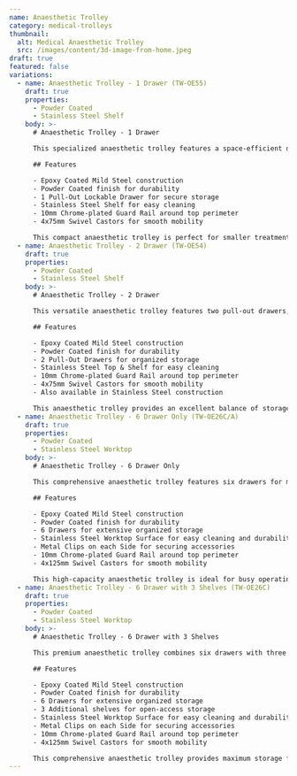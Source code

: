 ```yaml
---
name: Anaesthetic Trolley
category: medical-trolleys
thumbnail:
  alt: Medical Anaesthetic Trolley
  src: /images/content/3d-image-from-home.jpeg
draft: true
featured: false
variations:
  - name: Anaesthetic Trolley - 1 Drawer (TW-OE55)
    draft: true
    properties:
      - Powder Coated
      - Stainless Steel Shelf
    body: >-
      # Anaesthetic Trolley - 1 Drawer

      This specialized anaesthetic trolley features a space-efficient design with a single pull-out lockable drawer, ideal for secure storage of critical supplies. The trolley is constructed with epoxy coated mild steel with a powder coated finish for durability.

      ## Features

      - Epoxy Coated Mild Steel construction
      - Powder Coated finish for durability
      - 1 Pull-Out Lockable Drawer for secure storage
      - Stainless Steel Shelf for easy cleaning
      - 10mm Chrome-plated Guard Rail around top perimeter
      - 4x75mm Swivel Castors for smooth mobility

      This compact anaesthetic trolley is perfect for smaller treatment areas where space efficiency is important while maintaining necessary functionality for anaesthetic supply management.
  - name: Anaesthetic Trolley - 2 Drawer (TW-OE54)
    draft: true
    properties:
      - Powder Coated
      - Stainless Steel Shelf
    body: >-
      # Anaesthetic Trolley - 2 Drawer

      This versatile anaesthetic trolley features two pull-out drawers, providing expanded storage capacity for organizing anaesthetic supplies and equipment. The trolley is constructed with epoxy coated mild steel with a powder coated finish for durability.

      ## Features

      - Epoxy Coated Mild Steel construction
      - Powder Coated finish for durability
      - 2 Pull-Out Drawers for organized storage
      - Stainless Steel Top & Shelf for easy cleaning
      - 10mm Chrome-plated Guard Rail around top perimeter
      - 4x75mm Swivel Castors for smooth mobility
      - Also available in Stainless Steel construction

      This anaesthetic trolley provides an excellent balance of storage capacity and maneuverability, making it ideal for busy clinical environments where efficient organization of supplies is essential.
  - name: Anaesthetic Trolley - 6 Drawer Only (TW-OE26C/A)
    draft: true
    properties:
      - Powder Coated
      - Stainless Steel Worktop
    body: >-
      # Anaesthetic Trolley - 6 Drawer Only

      This comprehensive anaesthetic trolley features six drawers for maximum storage capacity and organization of anaesthetic supplies and equipment. The trolley is constructed with epoxy coated mild steel with a powder coated finish for durability.

      ## Features

      - Epoxy Coated Mild Steel construction
      - Powder Coated finish for durability
      - 6 Drawers for extensive organized storage
      - Stainless Steel Worktop Surface for easy cleaning and durability
      - Metal Clips on each Side for securing accessories
      - 10mm Chrome-plated Guard Rail around top perimeter
      - 4x125mm Swivel Castors for smooth mobility

      This high-capacity anaesthetic trolley is ideal for busy operating theaters and anaesthetic departments where comprehensive storage solutions are required for efficient workflow.
  - name: Anaesthetic Trolley - 6 Drawer with 3 Shelves (TW-OE26C)
    draft: true
    properties:
      - Powder Coated
      - Stainless Steel Worktop
    body: >-
      # Anaesthetic Trolley - 6 Drawer with 3 Shelves

      This premium anaesthetic trolley combines six drawers with three shelves, offering maximum versatility for storage and organization of anaesthetic supplies and equipment. The trolley is constructed with epoxy coated mild steel with a powder coated finish for durability.

      ## Features

      - Epoxy Coated Mild Steel construction
      - Powder Coated finish for durability
      - 6 Drawers for extensive organized storage
      - 3 Additional shelves for open-access storage
      - Stainless Steel Worktop Surface for easy cleaning and durability
      - Metal Clips on each Side for securing accessories
      - 10mm Chrome-plated Guard Rail around top perimeter
      - 4x125mm Swivel Castors for smooth mobility

      This comprehensive anaesthetic trolley provides maximum storage flexibility with both drawer and shelf storage options, making it ideal for complex procedures requiring access to a wide range of supplies and equipment.
---
```

